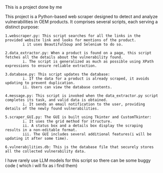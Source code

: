 This is a project done by me

This project is a Python-based web scraper designed to detect and analyze vulnerabilities in OEM products. It comprises several scripts, each serving a distinct purpose:
    
    1.webscraper.py: This script searches for all the links in the provided website link and looks for mentions of the product.
            i it uses BeautifulSoup and Selenium to do so.
    
    2.data_extractor.py: When a product is found on a page, this script fetches all the details about the vulnerability found.
            i. The script is generalized as much as possible using XPath expressions to ensure reliable extraction.

    3.database.py: This script updates the database:
            i. If the data for a product is already scraped, it avoids updating to prevent duplication.
            ii. Users can view the database contents.
    
    4.message.py: This script is invoked when the data_extractor.py script completes its task, and valid data is obtained.
            i. It sends an email notification to the user, providing details of the newly found vulnerabilities.
                    
    5.scraper_GUI.py: The GUI is built using Tkinter and CustomTkinter:
            i. It uses the grid method for structure.
            ii. A status box and a details box display the scraping results in a non-editable format.
            iii. The GUI includes several additional features(i will be updating it after some time).
    
    6.vulnerabilities.db: This is the database file that securely stores all the collected vulnerability data.          

I have rarely use LLM models for this script so there can be some buggy code ( which i will fix as i find them)
